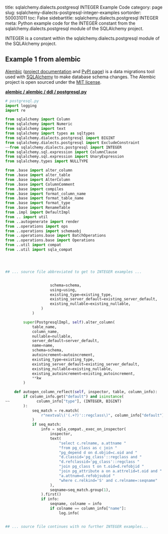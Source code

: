 title: sqlalchemy.dialects.postgresql INTEGER Example Code
category: page
slug: sqlalchemy-dialects-postgresql-integer-examples
sortorder: 500031011
toc: False
sidebartitle: sqlalchemy.dialects.postgresql INTEGER
meta: Python example code for the INTEGER constant from the sqlalchemy.dialects.postgresql module of the SQLAlchemy project.


INTEGER is a constant within the sqlalchemy.dialects.postgresql module of the SQLAlchemy project.


## Example 1 from alembic
[Alembic](https://github.com/sqlalchemy/alembic)
([project documentation](https://alembic.sqlalchemy.org/) and
[PyPI page](https://pypi.org/project/alembic/))
is a data migrations tool used with [SQLAlchemy](/sqlalchemy.html) to make
database schema changes. The Alembic project is open sourced under the
[MIT license](https://github.com/sqlalchemy/alembic/blob/master/LICENSE).

[**alembic / alembic / ddl / postgresql.py**](https://github.com/sqlalchemy/alembic/blob/master/alembic/ddl/postgresql.py)

```python
# postgresql.py
import logging
import re

from sqlalchemy import Column
from sqlalchemy import Numeric
from sqlalchemy import text
from sqlalchemy import types as sqltypes
from sqlalchemy.dialects.postgresql import BIGINT
from sqlalchemy.dialects.postgresql import ExcludeConstraint
~~from sqlalchemy.dialects.postgresql import INTEGER
from sqlalchemy.sql.expression import ColumnClause
from sqlalchemy.sql.expression import UnaryExpression
from sqlalchemy.types import NULLTYPE

from .base import alter_column
from .base import alter_table
from .base import AlterColumn
from .base import ColumnComment
from .base import compiles
from .base import format_column_name
from .base import format_table_name
from .base import format_type
from .base import RenameTable
from .impl import DefaultImpl
from .. import util
from ..autogenerate import render
from ..operations import ops
from ..operations import schemaobj
from ..operations.base import BatchOperations
from ..operations.base import Operations
from ..util import compat
from ..util import sqla_compat




## ... source file abbreviated to get to INTEGER examples ...


                    schema=schema,
                    using=using,
                    existing_type=existing_type,
                    existing_server_default=existing_server_default,
                    existing_nullable=existing_nullable,
                )
            )

        super(PostgresqlImpl, self).alter_column(
            table_name,
            column_name,
            nullable=nullable,
            server_default=server_default,
            name=name,
            schema=schema,
            autoincrement=autoincrement,
            existing_type=existing_type,
            existing_server_default=existing_server_default,
            existing_nullable=existing_nullable,
            existing_autoincrement=existing_autoincrement,
            **kw
        )

    def autogen_column_reflect(self, inspector, table, column_info):
        if column_info.get("default") and isinstance(
~~            column_info["type"], (INTEGER, BIGINT)
        ):
            seq_match = re.match(
                r"nextval\('(.+?)'::regclass\)", column_info["default"]
            )
            if seq_match:
                info = sqla_compat._exec_on_inspector(
                    inspector,
                    text(
                        "select c.relname, a.attname "
                        "from pg_class as c join "
                        "pg_depend d on d.objid=c.oid and "
                        "d.classid='pg_class'::regclass and "
                        "d.refclassid='pg_class'::regclass "
                        "join pg_class t on t.oid=d.refobjid "
                        "join pg_attribute a on a.attrelid=t.oid and "
                        "a.attnum=d.refobjsubid "
                        "where c.relkind='S' and c.relname=:seqname"
                    ),
                    seqname=seq_match.group(1),
                ).first()
                if info:
                    seqname, colname = info
                    if colname == column_info["name"]:
                        log.info(


## ... source file continues with no further INTEGER examples...

```

